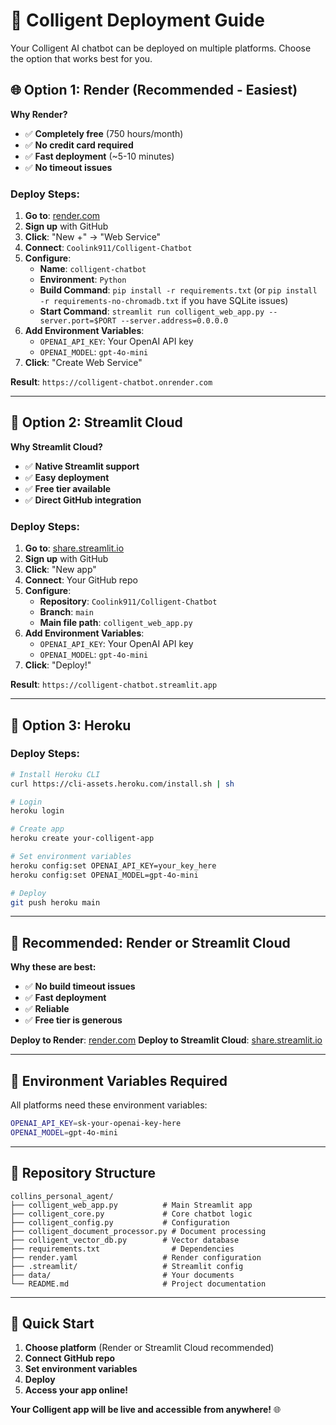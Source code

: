 # 🚀 Colligent Deployment Guide

Your Colligent AI chatbot can be deployed on multiple platforms. Choose the option that works best for you.

## 🌐 **Option 1: Render (Recommended - Easiest)**

**Why Render?**
- ✅ **Completely free** (750 hours/month)
- ✅ **No credit card required**
- ✅ **Fast deployment** (~5-10 minutes)
- ✅ **No timeout issues**

### Deploy Steps:
1. **Go to**: [render.com](https://render.com)
2. **Sign up** with GitHub
3. **Click**: "New +" → "Web Service"
4. **Connect**: `Coolink911/Colligent-Chatbot`
5. **Configure**:
   - **Name**: `colligent-chatbot`
   - **Environment**: `Python`
   - **Build Command**: `pip install -r requirements.txt` (or `pip install -r requirements-no-chromadb.txt` if you have SQLite issues)
   - **Start Command**: `streamlit run colligent_web_app.py --server.port=$PORT --server.address=0.0.0.0`
6. **Add Environment Variables**:
   - `OPENAI_API_KEY`: Your OpenAI API key
   - `OPENAI_MODEL`: `gpt-4o-mini`
7. **Click**: "Create Web Service"

**Result**: `https://colligent-chatbot.onrender.com`

---

## 📱 **Option 2: Streamlit Cloud**

**Why Streamlit Cloud?**
- ✅ **Native Streamlit support**
- ✅ **Easy deployment**
- ✅ **Free tier available**
- ✅ **Direct GitHub integration**

### Deploy Steps:
1. **Go to**: [share.streamlit.io](https://share.streamlit.io)
2. **Sign up** with GitHub
3. **Click**: "New app"
4. **Connect**: Your GitHub repo
5. **Configure**:
   - **Repository**: `Coolink911/Colligent-Chatbot`
   - **Branch**: `main`
   - **Main file path**: `colligent_web_app.py`
6. **Add Environment Variables**:
   - `OPENAI_API_KEY`: Your OpenAI API key
   - `OPENAI_MODEL`: `gpt-4o-mini`
7. **Click**: "Deploy!"

**Result**: `https://colligent-chatbot.streamlit.app`

---

## 🦄 **Option 3: Heroku**

### Deploy Steps:
```bash
# Install Heroku CLI
curl https://cli-assets.heroku.com/install.sh | sh

# Login
heroku login

# Create app
heroku create your-colligent-app

# Set environment variables
heroku config:set OPENAI_API_KEY=your_key_here
heroku config:set OPENAI_MODEL=gpt-4o-mini

# Deploy
git push heroku main
```

---

## 🎯 **Recommended: Render or Streamlit Cloud**

**Why these are best:**
- ✅ **No build timeout issues**
- ✅ **Fast deployment**
- ✅ **Reliable**
- ✅ **Free tier is generous**

**Deploy to Render**: [render.com](https://render.com)
**Deploy to Streamlit Cloud**: [share.streamlit.io](https://share.streamlit.io)

---

## 🔧 **Environment Variables Required**

All platforms need these environment variables:
```bash
OPENAI_API_KEY=sk-your-openai-key-here
OPENAI_MODEL=gpt-4o-mini
```

---

## 📁 **Repository Structure**

```
collins_personal_agent/
├── colligent_web_app.py          # Main Streamlit app
├── colligent_core.py             # Core chatbot logic
├── colligent_config.py           # Configuration
├── colligent_document_processor.py # Document processing
├── colligent_vector_db.py        # Vector database
├── requirements.txt                # Dependencies
├── render.yaml                   # Render configuration
├── .streamlit/                   # Streamlit config
├── data/                         # Your documents
└── README.md                     # Project documentation
```

---

## 🚀 **Quick Start**

1. **Choose platform** (Render or Streamlit Cloud recommended)
2. **Connect GitHub repo**
3. **Set environment variables**
4. **Deploy**
5. **Access your app online!**

**Your Colligent app will be live and accessible from anywhere!** 🌐
